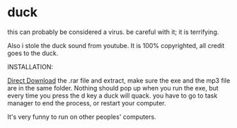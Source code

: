 # duck

this can probably be considered a virus.  be careful with it; it is terrifying.

Also i stole the duck sound from youtube. It is 100% copyrighted, all credit goes to the duck.

INSTALLATION:

[Direct Download](https://drive.google.com/uc?export=download&id=1bTvagpCU82w-PnTmXBqmUfSczeyCyn2H) the .rar file and extract, make sure the exe and the mp3 file are in the same folder.
Nothing should pop up when you run the exe, but every time you press the d key a duck will quack.
you have to go to task manager to end the process, or restart your computer.

It's very funny to run on other peoples' computers.
